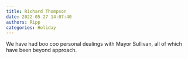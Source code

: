 ```yaml
---
title: Richard Thompson
date: 2022-05-27 14:07:40
authors: Ripp
categories: Holiday
---
```


 We have had boo coo personal dealings with Mayor Sullivan, all of which have been beyond approach.